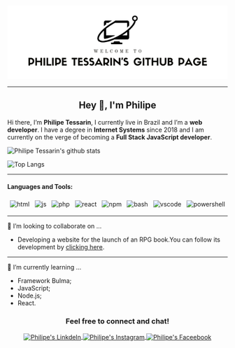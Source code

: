 <p align="center">
  <img src="https://github.com/philipetessarin/philipetessarin/blob/master/github-page-header.png">
</p>

---

<h2 align="center">Hey 👋, I'm Philipe</h2>

Hi there, I’m __Philipe Tessarin__, I currently live in Brazil and I’m a __web developer__. I have a degree in __Internet Systems__ since 2018 and I am currently on the verge of becoming a __Full Stack JavaScript developer__.

![Philipe Tessarin's github stats](https://github-readme-stats.vercel.app/api?username=philipetessarin&show_icons=true&hide_border=true) 

![Top Langs](https://github-readme-stats.vercel.app/api/top-langs/?username=philipetessarin)

---

#### Languages and Tools:

<p align="center">

  <!-- For more icons please follow  https://github.com/MikeCodesDotNET/ColoredBadges -->

  <img src="https://github.com/Quadrified/Quadrified/blob/master/assets/svg/dev/languages/html.svg" alt="html" style="vertical-align:top; margin:4px">
  <img src="https://github.com/Quadrified/Quadrified/blob/master/assets/svg/dev/languages/js.svg" alt="js" style="vertical-align:top; margin:4px">
  <img src="https://github.com/Quadrified/Quadrified/blob/master/assets/svg/dev/languages/php.svg" alt="php" style="vertical-align:top; margin:4px">
  <img src="https://github.com/Quadrified/Quadrified/blob/master/assets/svg/dev/frameworks/react.svg" alt="react" style="vertical-align:top; margin:4px">
  <img src="https://github.com/Quadrified/Quadrified/blob/master/assets/svg/dev/services/npm.svg" alt="npm" style="vertical-align:top; margin:4px">
  <img src="https://github.com/Quadrified/Quadrified/blob/master/assets/svg/dev/tools/bash.svg" alt="bash" style="vertical-align:top; margin:4px">
  <img src="https://github.com/Quadrified/Quadrified/blob/master/assets/svg/dev/tools/visualstudio_code.svg" alt="vscode" style="vertical-align:top; margin:4px">
  <img src="https://github.com/Quadrified/Quadrified/blob/master/assets/svg/dev/tools/powershell.svg" alt="powershell" style="vertical-align:top; margin:4px">
  


---

👯 I’m looking to collaborate on ...

* Developing a website for the launch of an RPG book.You can follow its development by <a href="https://github.com/ErusKelayShimaru/Owden-Site" target="_blank">clicking here</a>.

---

🌱 I’m currently learning ...

* Framework Bulma;
* JavaScript;
* Node.js;
* React.

<h3 align="center">Feel free to connect and chat!</h3>

<p align="center">
  <a href="https://www.linkedin.com/in/philipe-tessarin/">
    <img align="center" alt="Philipe's LinkdeIn" width="22px" src="https://cdn.jsdelivr.net/npm/simple-icons@v3/icons/linkedin.svg" />
  </a>
  <a href="https://www.instagram.com/phbens/">
    <img align="center" alt="Philipe's Instagram" width="22px" src="https://cdn.jsdelivr.net/npm/simple-icons@v3/icons/instagram.svg" />
  </a>
  <a href="https://www.facebook.com/phbens/">
    <img align="center" alt="Philipe's Faceebook" width="22px" src="https://cdn.jsdelivr.net/npm/simple-icons@v3/icons/facebook.svg" />
  </a>
</p>


<!--
**philipetessarin/philipetessarin** is a ✨ _special_ ✨ repository because its `README.md` (this file) appears on your GitHub profile.

Here are some ideas to get you started:

- 🔭 I’m currently working on ...
- 🌱 I’m currently learning ...
- 👯 I’m looking to collaborate on ...
- 🤔 I’m looking for help with ...
- 💬 Ask me about ...
- 📫 How to reach me: ...
- 😄 Pronouns: ...
- ⚡ Fun fact: ...

  
-->
